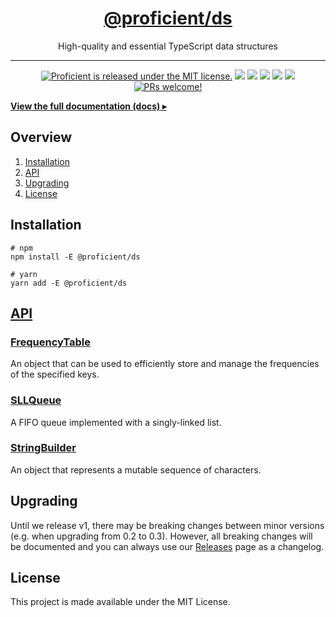 <h1 align="center">
  <a href="https://kafkas.github.io/proficient/ds">
    @proficient/ds
  </a>
</h1>

<p align="center">
    High-quality and essential TypeScript data structures
</p>

---

<p align="center">
    <a href="https://github.com/kafkas/proficient/blob/main/LICENSE">
    <img src="https://img.shields.io/badge/license-MIT-blue.svg" alt="Proficient is released under the MIT license." /></a>
    <a href="https://npmjs.com/package/@proficient/ds" alt="Version">
        <img src="https://img.shields.io/npm/v/@proficient/ds" /></a>
    <a href="https://npmjs.com/package/@proficient/ds" alt="Size">
        <img src="https://img.shields.io/bundlephobia/min/@proficient/ds" /></a>
    <a href="https://npmjs.com/package/@proficient/ds" alt="Downloads">
        <img src="https://img.shields.io/npm/dm/@proficient/ds" /></a>
    <a href="https://" alt="Types">
        <img src="https://img.shields.io/npm/types/@proficient/ds" /></a>
    <a href="https://lerna.js.org/" alt="Framework">
        <img src="https://img.shields.io/badge/maintained%20with-lerna-cc00ff.svg" /></a>
    <a href="https://github.com/kafkas/proficient">
    <img src="https://img.shields.io/badge/PRs-welcome-brightgreen.svg" alt="PRs welcome!" /></a>
</p>

[**View the full documentation (docs) ▸**](https://kafkas.github.io/proficient/ds)

## Overview

1. [Installation](#Installation)
2. [API](#API)
3. [Upgrading](#Upgrading)
4. [License](#License)

## Installation

```
# npm
npm install -E @proficient/ds

# yarn
yarn add -E @proficient/ds
```

## [API](https://kafkas.github.io/proficient/ds)

### [FrequencyTable](https://kafkas.github.io/proficient/ds/0.3/classes/FrequencyTable.html)

An object that can be used to efficiently store and manage the frequencies of the specified keys.

### [SLLQueue](https://kafkas.github.io/proficient/ds/0.3/classes/SLLQueue.html)

A FIFO queue implemented with a singly-linked list.

### [StringBuilder](https://kafkas.github.io/proficient/ds/0.3/classes/StringBuilder.html)

An object that represents a mutable sequence of characters.

## Upgrading

Until we release v1, there may be breaking changes between minor versions (e.g. when upgrading from 0.2 to 0.3). However, all breaking changes will be documented and you can always use our [Releases](https://github.com/kafkas/proficient/releases) page as a changelog.

## License

This project is made available under the MIT License.
